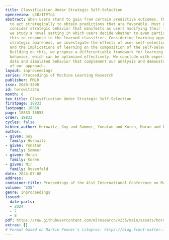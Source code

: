 ```yaml
---
title: Classification Under Strategic Self-Selection
openreview: q3Bz1TVTq4
abstract: When users stand to gain from certain predictive outcomes, they are prone
  to act strategically to obtain predictions that are favorable. Most current works
  consider strategic behavior that manifests as users modifying their features; instead,
  we study a novel setting in which users decide whether to even participate (or not),
  this in response to the learned classifier. Considering learning approaches of increasing
  strategic awareness, we investigate the effects of user self-selection on learning,
  and the implications of learning on the composition of the self-selected population.
  Building on this, we propose a differentiable framework for learning under self-selective
  behavior, which can be optimized effectively. We conclude with experiments on real
  data and simulated behavior that complement our analysis and demonstrate the utility
  of our approach.
layout: inproceedings
series: Proceedings of Machine Learning Research
publisher: PMLR
issn: 2640-3498
id: horowitz24a
month: 0
tex_title: Classification Under Strategic Self-Selection
firstpage: 18833
lastpage: 18858
page: 18833-18858
order: 18833
cycles: false
bibtex_author: Horowitz, Guy and Sommer, Yonatan and Koren, Moran and Rosenfeld, Nir
author:
- given: Guy
  family: Horowitz
- given: Yonatan
  family: Sommer
- given: Moran
  family: Koren
- given: Nir
  family: Rosenfeld
date: 2024-07-08
address:
container-title: Proceedings of the 41st International Conference on Machine Learning
volume: '235'
genre: inproceedings
issued:
  date-parts:
  - 2024
  - 7
  - 8
pdf: https://raw.githubusercontent.com/mlresearch/v235/main/assets/horowitz24a/horowitz24a.pdf
extras: []
# Format based on Martin Fenner's citeproc: https://blog.front-matter.io/posts/citeproc-yaml-for-bibliographies/
---
```

